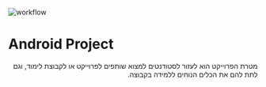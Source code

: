 ![workflow](https://github.com/nadavsuissa/AndroidProject/actions/workflows/android.yml/badge.svg)

# Android Project

<div dir="rtl">
מטרת הפרוייקט הוא לעזור לסטודנטים למצוא שותפים לפרוייקט או לקבוצת לימוד, וגם לתת להם את הכלים הנוחים ללמידה בקבוצה.
</div>

